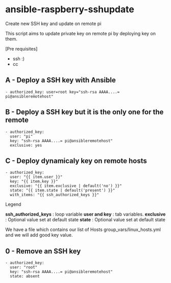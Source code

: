 # ansible-raspberry-sshupdate
Create new SSH key and update on remote pi

This script aims to update private key on remote pi by deploying key on them.


[Pre requisites]
- ssh :)
- cc


## A - Deploy a SSH key with Ansible

 	- authorized_key: user=root key="ssh-rsa AAAA....= pi@ansibleremotehost"


## B - Deploy a SSH key but it is the only one for the remote

    - authorized_key:
      user: "pi"
      key: "ssh-rsa AAAA....= pi@ansibleremotehost"
      exclusive: yes
      
## C - Deploy dynamicaly key on remote hosts


    - authorized_key:
      user: "{{ item.user }}"
      key: "{{ item.key }}"
      exclusive: "{{ item.exclusive | default('no') }}"
      state: "{{ item.state | default('present') }}"
      with_items: "{{ ssh_authorized_keys }}"
      
      
Legend

**ssh_authorized_keys** : loop variable
**user and key** : tab variables.
**exclusive** : Optional value set at default state
**state** : Optional value set at default state

We have a file which contains our list of Hosts group_vars/linux_hosts.yml and we will add good key value.



## 0 - Remove an SSH key

    - authorized_key:
      user: "root"
      key: "ssh-rsa AAAA....= pi@ansibleremotehost"
      state: absent



